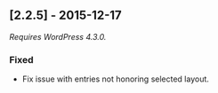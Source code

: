 ## [2.2.5] - 2015-12-17
_Requires WordPress 4.3.0._
### Fixed
- Fix issue with entries not honoring selected layout.
